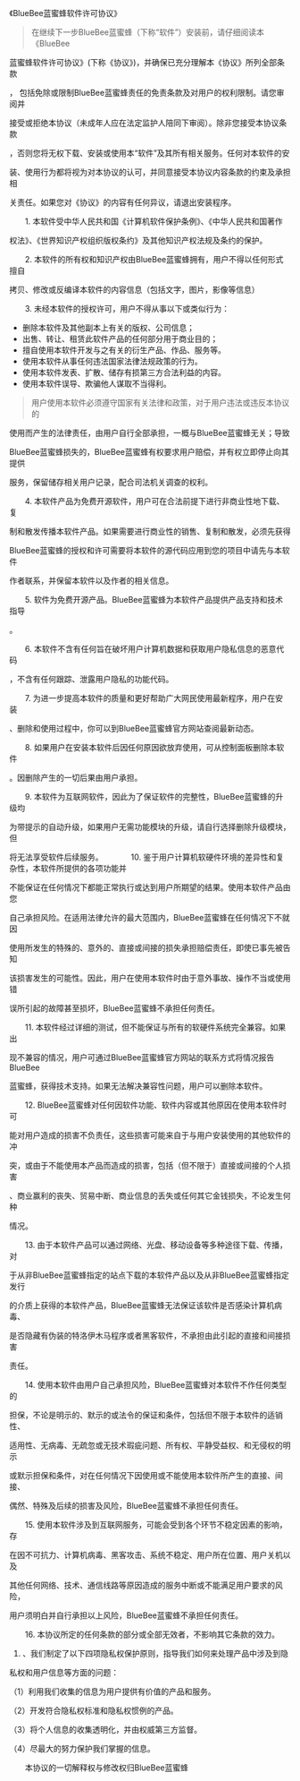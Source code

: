 《BlueBee蓝蜜蜂软件许可协议》
> 在继续下一步BlueBee蓝蜜蜂（下称“软件”）安装前，请仔细阅读本《BlueBee

蓝蜜蜂软件许可协议》(下称《协议》)，并确保已充分理解本《协议》所列全部条款

， 包括免除或限制BlueBee蓝蜜蜂责任的免责条款及对用户的权利限制。请您审阅并

接受或拒绝本协议（未成年人应在法定监护人陪同下审阅）。除非您接受本协议条款

，否则您将无权下载、安装或使用本“软件”及其所有相关服务。任何对本软件的安

装、使用行为都将视为对本协议的认可，并同意接受本协议内容条款的约束及承担相

关责任。如果您对《协议》的内容有任何异议，请退出安装程序。

　　1. 本软件受中华人民共和国《计算机软件保护条例》、《中华人民共和国著作

权法》、《世界知识产权组织版权条约》及其他知识产权法规及条约的保护。

　　2. 本软件的所有权和知识产权由BlueBee蓝蜜蜂拥有，用户不得以任何形式擅自

拷贝、修改或反编译本软件的内容信息（包括文字，图片，影像等信息）

　　3. 未经本软件的授权许可，用户不得从事以下或类似行为：
  * 删除本软件及其他副本上有关的版权、公司信息；
  * 出售、转让、租赁此软件产品的任何部分用于商业目的；
  * 擅自使用本软件开发与之有关的衍生产品、作品、服务等。
  * 使用本软件从事任何违法国家法律法规政策的行为。
  * 使用本软件发表、扩散、储存有损第三方合法利益的内容。
  * 使用本软件误导、欺骗他人谋取不当得利。
> 用户使用本软件必须遵守国家有关法律和政策，对于用户违法或违反本协议的

使用而产生的法律责任，由用户自行全部承担，一概与BlueBee蓝蜜蜂无关；导致

BlueBee蓝蜜蜂损失的，BlueBee蓝蜜蜂有权要求用户赔偿，并有权立即停止向其提供

服务，保留储存相关用户记录，配合司法机关调查的权利。

　　4. 本软件产品为免费开源软件，用户可在合法前提下进行非商业性地下载、复

制和散发传播本软件产品。如果需要进行商业性的销售、复制和散发，必须先获得

BlueBee蓝蜜蜂的授权和许可需要将本软件的源代码应用到您的项目中请先与本软件

作者联系，并保留本软件以及作者的相关信息。

　　5. 软件为免费开源产品。BlueBee蓝蜜蜂为本软件产品提供产品支持和技术指导

。

　　6. 本软件不含有任何旨在破坏用户计算机数据和获取用户隐私信息的恶意代码

，不含有任何跟踪、泄露用户隐私的功能代码。

　　7. 为进一步提高本软件的质量和更好帮助广大网民使用最新程序，用户在安装

、删除和使用过程中，你可以到BlueBee蓝蜜蜂官方网站查阅最新动态。

　　8. 如果用户在安装本软件后因任何原因欲放弃使用，可从控制面板删除本软件

。因删除产生的一切后果由用户承担。

　　9. 本软件为互联网软件，因此为了保证软件的完整性，BlueBee蓝蜜蜂的升级均

为带提示的自动升级，如果用户无需功能模块的升级，请自行选择删除升级模块，但

将无法享受软件后续服务。
　
　　10. 鉴于用户计算机软硬件环境的差异性和复杂性，本软件所提供的各项功能并

不能保证在任何情况下都能正常执行或达到用户所期望的结果。使用本软件产品由您

自己承担风险。在适用法律允许的最大范围内，BlueBee蓝蜜蜂在任何情况下不就因

使用所发生的特殊的、意外的、直接或间接的损失承担赔偿责任，即使已事先被告知

该损害发生的可能性。因此，用户在使用本软件时由于意外事故、操作不当或使用错

误所引起的故障甚至损坏，BlueBee蓝蜜蜂不承担任何责任。

　　11. 本软件经过详细的测试，但不能保证与所有的软硬件系统完全兼容。如果出

现不兼容的情况，用户可通过BlueBee蓝蜜蜂官方网站的联系方式将情况报告BlueBee

蓝蜜蜂，获得技术支持。如果无法解决兼容性问题，用户可以删除本软件。

　　12. BlueBee蓝蜜蜂对任何因软件功能、软件内容或其他原因在使用本软件时可

能对用户造成的损害不负责任，这些损害可能来自于与用户安装使用的其他软件的冲

突，或由于不能使用本产品而造成的损害，包括（但不限于）直接或间接的个人损害

、商业赢利的丧失、贸易中断、商业信息的丢失或任何其它金钱损失，不论发生何种

情况。

　　13. 由于本软件产品可以通过网络、光盘、移动设备等多种途径下载、传播，对

于从非BlueBee蓝蜜蜂指定的站点下载的本软件产品以及从非BlueBee蓝蜜蜂指定发行

的介质上获得的本软件产品，BlueBee蓝蜜蜂无法保证该软件是否感染计算机病毒、

是否隐藏有伪装的特洛伊木马程序或者黑客软件，不承担由此引起的直接和间接损害

责任。

　　14. 使用本软件由用户自己承担风险，BlueBee蓝蜜蜂对本软件不作任何类型的

担保，不论是明示的、默示的或法令的保证和条件，包括但不限于本软件的适销性、

适用性、无病毒、无疏忽或无技术瑕疵问题、所有权、平静受益权、和无侵权的明示

或默示担保和条件，对在任何情况下因使用或不能使用本软件所产生的直接、间接、

偶然、特殊及后续的损害及风险，BlueBee蓝蜜蜂不承担任何责任。

　　15. 使用本软件涉及到互联网服务，可能会受到各个环节不稳定因素的影响，存

在因不可抗力、计算机病毒、黑客攻击、系统不稳定、用户所在位置、用户关机以及

其他任何网络、技术、通信线路等原因造成的服务中断或不能满足用户要求的风险，

用户须明白并自行承担以上风险，BlueBee蓝蜜蜂不承担任何责任。

　　16. 本协议所定的任何条款的部分或全部无效者，不影响其它条款的效力。

  1. 、我们制定了以下四项隐私权保护原则，指导我们如何来处理产品中涉及到隐

私权和用户信息等方面的问题：

（1）利用我们收集的信息为用户提供有价值的产品和服务。

（2）开发符合隐私权标准和隐私权惯例的产品。

（3）将个人信息的收集透明化，并由权威第三方监督。

（4）尽最大的努力保护我们掌握的信息。

　　本协议的一切解释权与修改权归BlueBee蓝蜜蜂